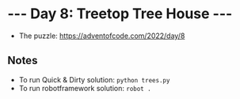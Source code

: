 # --- Day 8: Treetop Tree House ---
- The puzzle: https://adventofcode.com/2022/day/8

## Notes
- To run Quick & Dirty solution: `python trees.py`
- To run robotframework solution: `robot .`
